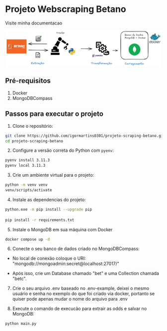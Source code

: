 # Projeto Webscraping Betano

Visite minha documentacao

[![image](/pic/print.png)](https://igormartins0301.github.io/projeto-scraping-betano/)

## Pré-requisitos
1. Docker
2. MongoDBCompass

## Passos para executar o projeto

1. Clone o repositório:

```bash
git clone https://github.com/igormartins0301/projeto-scraping-betano.git
cd projeto-scraping-betano
```

2. Configure a versão correta do Python com `pyenv`:

```bash
pyenv install 3.11.3
pyenv local 3.11.3
```

3. Crie um ambiente virtual para o projeto:

```bash
python -m venv venv
venv/scripts/activate
```

4. Instale as dependencias do projeto:

```bash
python.exe -m pip install --upgrade pip

pip install -r requirements.txt
```

5. Instale o MongoDB em sua máquina com Docker

```bash
docker compose up -d
```

6. Conecte o seu banco de dados criado no MongoDBCompass:

- No local de conexão coloque o URI: "mongodb://mongoadmin:secret@localhost:27017/"

- Após isso, crie um Database chamado "bet" e uma Collection chamada "betc".

7. Crie o seu arquivo .env baseado no .env-example, deixei o mesmo usuário e senha no exemplo do que foi criado via docker, portanto se quiser pode apenas mudar o nome do arquivo para .env

8. Execute o comando de execucão para extrair as odds e salvar no MongoDB:

```bash
python main.py
```
